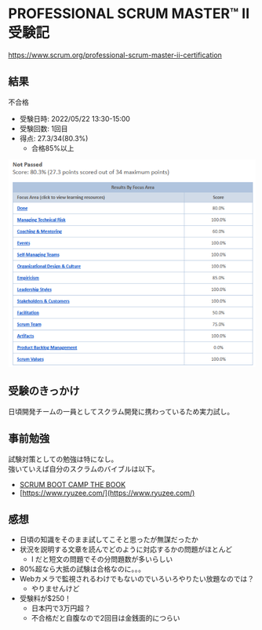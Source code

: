 # PROFESSIONAL SCRUM MASTER™ II 受験記

https://www.scrum.org/professional-scrum-master-ii-certification

## 結果
不合格
- 受験日時: 2022/05/22 13:30-15:00
- 受験回数: 1回目
- 得点: 27.3/34(80.3%)
  - 合格85%以上

![結果](psm2_result.png)

## 受験のきっかけ
日頃開発チームの一員としてスクラム開発に携わっているため実力試し。

## 事前勉強
試験対策としての勉強は特になし。  
強いていえば自分のスクラムのバイブルは以下。  
- [SCRUM BOOT CAMP THE BOOK](https://www.amazon.co.jp/SCRUM-BOOT-CAMP-BOOK-%E8%A5%BF%E6%9D%91/dp/4798129712)  
- [https://www.ryuzee.com/](https://www.ryuzee.com/)

## 感想
- 日頃の知識をそのまま試してこそと思ったが無謀だったか
- 状況を説明する文章を読んでどのように対応するかの問題がほとんど
  - I だと短文の問題でその分問題数が多いらしい
- 80%超なら大抵の試験は合格なのに。。。
- Webカメラで監視されるわけでもないのでいろいろやりたい放題なのでは？
  - やりませんけど
- 受験料が$250！
  - 日本円で3万円超？
  - 不合格だと自腹なので2回目は金銭面的につらい

